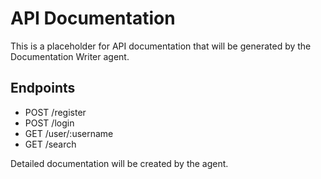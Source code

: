 # API Documentation

This is a placeholder for API documentation that will be generated by the Documentation Writer agent.

## Endpoints

- POST /register
- POST /login
- GET /user/:username
- GET /search

Detailed documentation will be created by the agent.